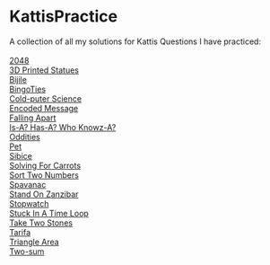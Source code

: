 # KattisPractice
A collection of all my solutions for Kattis Questions I have practiced:
<br> 
<br>
[2048](https://github.com/arsdorintbp2003/KattisPractice/blob/main/2048/main.cpp) <br>
[3D Printed Statues](https://github.com/arsdorintbp2003/KattisPractice/blob/main/3DPrintedStatues/main.cpp) <br>
[Bijile](https://github.com/arsdorintbp2003/KattisPractice/blob/main/Bijile/main.cpp) <br>
[BingoTies](https://github.com/arsdorintbp2003/KattisPractice/blob/main/BingoTies/main.cpp) <br>
[Cold-puter Science](https://github.com/arsdorintbp2003/KattisPractice/blob/main/Cold-puterScience/main.cpp) <br>
[Encoded Message](https://github.com/arsdorintbp2003/KattisPractice/blob/main/EncodedMessage/main.cpp) <br>
[Falling Apart](https://github.com/arsdorintbp2003/KattisPractice/blob/main/FallingApart/main.cpp) <br>
[Is-A? Has-A? Who Knowz-A?](https://github.com/arsdorintbp2003/KattisPractice/blob/main/Is-A%3F%20Has-A%3F%20Who%20Knowz-A%3F/main.cpp) <br>
[Oddities](https://github.com/arsdorintbp2003/KattisPractice/blob/main/Oddities/main.cpp) <br>
[Pet](https://github.com/arsdorintbp2003/KattisPractice/blob/main/Pet/main.cpp) <br>
[Sibice](https://github.com/arsdorintbp2003/KattisPractice/blob/main/Sibice/main.cpp) <br> 
[Solving For Carrots](https://github.com/arsdorintbp2003/KattisPractice/blob/main/SolvingForCarrots/main.cpp) <br>
[Sort Two Numbers](https://github.com/arsdorintbp2003/KattisPractice/blob/main/SortTwoNumbers/main.cpp) <br>
[Spavanac](https://github.com/arsdorintbp2003/KattisPractice/blob/main/Spavanac/main.cpp) <br>
[Stand On Zanzibar](https://github.com/arsdorintbp2003/KattisPractice/blob/main/StandOnZanzibar/main.cpp) <br>
[Stopwatch](https://github.com/arsdorintbp2003/KattisPractice/blob/main/Stopwatch/main.cpp) <br>
[Stuck In A Time Loop](https://github.com/arsdorintbp2003/KattisPractice/blob/main/StuckInATimeLoop/main.cpp) <br> 
[Take Two Stones](https://github.com/arsdorintbp2003/KattisPractice/blob/main/TakeTwoStones/main.cpp) <br>
[Tarifa](https://github.com/arsdorintbp2003/KattisPractice/blob/main/Tarifa/main.cpp) <br>
[Triangle Area](https://github.com/arsdorintbp2003/KattisPractice/blob/main/TriangleArea/main.cpp) <br>
[Two-sum](https://github.com/arsdorintbp2003/KattisPractice/blob/main/Two-sum/main.cpp) <br>

